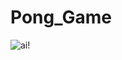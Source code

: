 # Pong_Game

![ai!](https://user-images.githubusercontent.com/40550247/72228004-81071600-3581-11ea-9972-1cbe906001ed.png)
